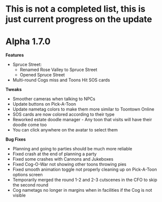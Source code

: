 # This is not a completed list, this is just current progress on the update

Alpha 1.7.0
=======
**Features**
- Spruce Street:
    - Renamed Rose Valley to Spruce Street
    - Opened Spruce Street
- Multi-round Cogs miss and Toons Hit SOS cards

**Tweaks**
- Smoother cameras when talking to NPCs
- Update buttons on Pick-A-Toon
- Update nametag colors to make them more similar to Toontown Online
- SOS cards are now colored according to their type
- Reworked estate doodle manager - Any toon that visits will have their doodle come too
- You can click anywhere on the avatar to select them

**Bug Fixes**
- Planning and going to parties should be much more reliable
- Fixed crash at the end of planning a party
- Fixed some crashes with Cannons and Jukeboxes
- Fixed Cog-O-War not showing other toons throwing pies
- Fixed smooth animation toggle not properly cleaning up on Pick-A-Toon options screen
- Temporarily merged the round 1-2 and 2-3 cutscenes in the CFO to skip the second round
- Cog nametags no longer in margins when in facilities if the Cog is not visible
